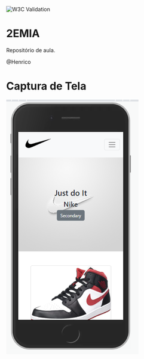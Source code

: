 ![W3C Validation](https://img.shields.io/w3c-validation/html?targetUrl=https%3A%2F%2Fhenricopuchetti.github.io%2F03-10%2F)
# 2EMIA
Repositório de aula.

@Henrico

# Captura de Tela
!["alt" - Print](https://raw.githubusercontent.com/henricopuchetti/03-10/main/img/Capturesm.PNG)
